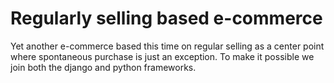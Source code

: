 Regularly selling based e-commerce
==================================

Yet another e-commerce based this time on regular selling as a center point where spontaneous purchase is just an exception.
To make it possible we join both the django and python frameworks.
